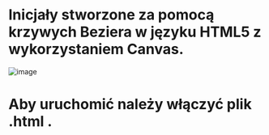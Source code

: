 # Inicjały stworzone za pomocą krzywych Beziera w języku HTML5 z wykorzystaniem Canvas.

![image](https://user-images.githubusercontent.com/79860696/116789367-c620c580-aaae-11eb-858a-1a12972f6216.png)

# Aby uruchomić należy włączyć plik .html .

